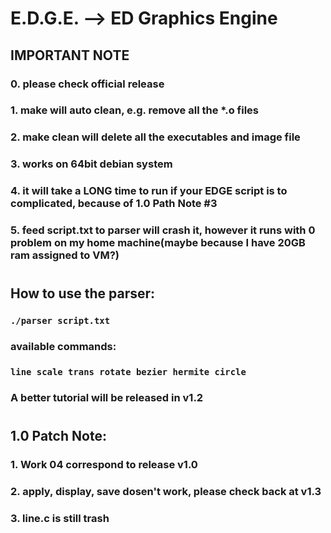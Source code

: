 # E.D.G.E. --> ED Graphics Engine
## IMPORTANT NOTE
### 0. please check official release
### 1. make will auto clean, e.g. remove all the *.o files
### 2. make clean will delete all the executables and image file
### 3. works on 64bit debian system 
### 4. it will take a LONG time to run if your EDGE script is to complicated, because of 1.0 Path Note #3
### 5. feed script.txt to parser will crash it, however it runs with 0 problem on my home machine(maybe because I have 20GB ram assigned to VM?)
#
## How to use the parser:
### ```./parser script.txt```
### available commands:
### ```line scale trans rotate bezier hermite circle```
### A better tutorial will be released in v1.2
#
## 1.0 Patch Note:
### 1. Work 04 correspond to release v1.0
### 2. apply, display, save dosen't work, please check back at v1.3
### 3. line.c is still trash

